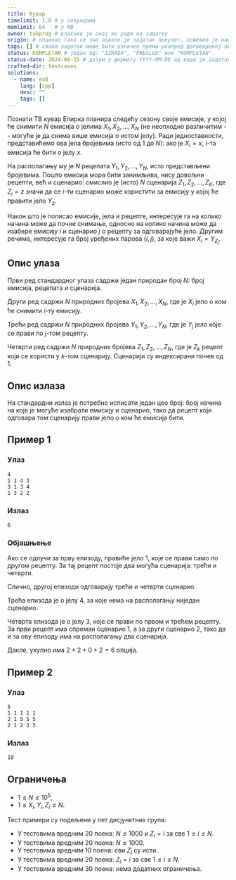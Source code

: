 ```yaml
---
title: Кувар
timelimit: 1.0 # у секундама
memlimit: 64   # y MB
owner: takprog # власник је онај ко ради на задатку
origin: # опционо (ако се зна одакле је задатак преузет, пожељно је навести извор)
tags: [] # сваки задатак може бити означен према унапред договореној листи ознака
status: KOMPLETAN # један од: "IZRADA", "PREGLED" или "KOMPLETAN".
status-date: 2024-08-15 # датум у формату YYYY-MM-DD од када је задатак у наведеном статусу
crafted-dir: testcases
solutions:
  - name: ex0
    lang: [cpp]
    desc: ""
    tags: []
---
```


Познати ТВ кувар Епирка планира следећу сезону своје емисије, у којој ће снимити $N$ емисија о јелима $X_1, X_2, \dots, X_N$ (не неопходно различитим -- могуће је да снима више емисија о истом јелу). Ради једноставности, представићемо ова јела бројевима (исто од $1$ до $N$): ако је $X_i = x$, $i$-та емисија ће бити о јелу $x$.

На располагању му је $N$ рецепата $Y_1, Y_2, \dots, Y_N$, исто представљени бројевима. Пошто емисија мора бити занимљива, нису довољни рецепти, већ и сценарио: смислио је (исто) $N$ сценарија $Z_1, Z_2, \dots, Z_K$, где $Z_i = z$ значи да се $i$-ти сценарио може користити за емисију у којој ће правити јело $Y_{z}$.

Након што је пописао емисије, јела и рецепте, интересује га на колико начина може да почне снимање, односно на колико начина може да изабере емисију $i$ и сценарио $j$ о рецепту за одговарајуће јело. Другим речима, интересује га број уређених парова $(i, j)$, за које важи $X_i = Y_{Z_j}$.

## Опис улаза

Први ред стандардног улаза садржи један природан број $N$: број емисија, рецепата и сценарија.

Други ред садржи $N$ природних бројева $X_1, X_2, \dots, X_N$, где је $X_i$ јело о ком ће снимити $i$-ту емисију.

Трећи ред садржи $N$ природних бројева $Y_1, Y_2, \dots, Y_N$, где је $Y_ј$ јело које се прави по $ј$-том рецепту.

Четврти ред садржи $N$ природних бројева $Z_1, Z_2, \dots, Z_N$, где је $Z_k$ рецепт који се користи у $k$-том сценарију. Сценарији су индексирани почев од 1.

## Опис излаза

На стандардни излаз је потребно исписати један цео број: број начина на које је могуће изабрати емисију и сценарио, тако да рецепт који одговара том сценарију прави јело о ком ће емисија бити.

## Пример 1

### Улаз

```
4
1 1 4 3
3 1 3 4
1 3 2 2
```

### Излаз

```
6
```

### Објашњење

Ако се одлучи за прву епизоду, правиће јело $1$, које се прави само по другом рецепту. За тај рецепт постоје два могућа сценарија: трећи и четврти.

Слично, другој епизоди одговарају трећи и четврти сценарио.

Трећа епизода је о јелу $4$, за које нема на располагању ниједан сценарио.

Четврта епизода је о јелу $3$, које се прави по првом и трећем рецепту. За први рецепт има спреман сценарио $1$, а за други сценарио $2$, тако да и за ову епизоду има на располагању два сценарија.

Дакле, укупно има $2 + 2 + 0 + 2 = 6$ опција.

## Пример 2

### Улаз

```
5
1 1 1 1 1
2 1 5 5 5
2 1 2 3 3
```

### Излаз

```
10
```

## Ограничења

- $1 \leq N \leq 10^5$,
- $1 \leq X_i, Y_i, Z_i \leq N$.

Тест примери су подељени у пет дисјунктних група:

- У тестовима вредним 20 поена: $N \leq 1000$ и $Z_i = i$ за све $1 \leq i \leq N$.
- У тестовима вредним 20 поена: $N \leq 1000$.
- У тестовима вредним 10 поена: сви $Z_i$ су исти.
- У тестовима вредним 20 поена: $Z_i = i$ за све $1 \leq i \leq N$.
- У тестовима вредним 30 поена: нема додатних ограничења.
